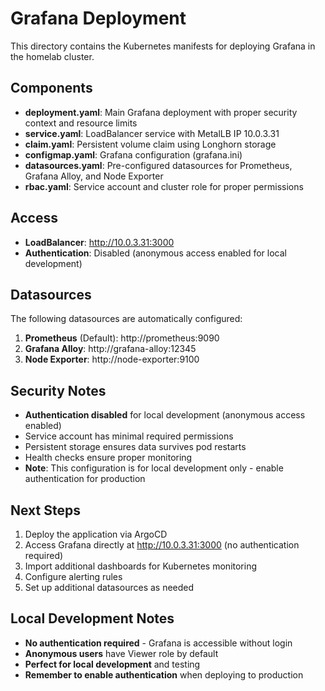 # Grafana Deployment

This directory contains the Kubernetes manifests for deploying Grafana in the homelab cluster.

## Components

- **deployment.yaml**: Main Grafana deployment with proper security context and resource limits
- **service.yaml**: LoadBalancer service with MetalLB IP 10.0.3.31
- **claim.yaml**: Persistent volume claim using Longhorn storage
- **configmap.yaml**: Grafana configuration (grafana.ini)
- **datasources.yaml**: Pre-configured datasources for Prometheus, Grafana Alloy, and Node Exporter
- **rbac.yaml**: Service account and cluster role for proper permissions

## Access

- **LoadBalancer**: http://10.0.3.31:3000
- **Authentication**: Disabled (anonymous access enabled for local development)

## Datasources

The following datasources are automatically configured:

1. **Prometheus** (Default): http://prometheus:9090
2. **Grafana Alloy**: http://grafana-alloy:12345
3. **Node Exporter**: http://node-exporter:9100

## Security Notes

- **Authentication disabled** for local development (anonymous access enabled)
- Service account has minimal required permissions
- Persistent storage ensures data survives pod restarts
- Health checks ensure proper monitoring
- **Note**: This configuration is for local development only - enable authentication for production

## Next Steps

1. Deploy the application via ArgoCD
2. Access Grafana directly at http://10.0.3.31:3000 (no authentication required)
3. Import additional dashboards for Kubernetes monitoring
4. Configure alerting rules
5. Set up additional datasources as needed

## Local Development Notes

- **No authentication required** - Grafana is accessible without login
- **Anonymous users** have Viewer role by default
- **Perfect for local development** and testing
- **Remember to enable authentication** when deploying to production
